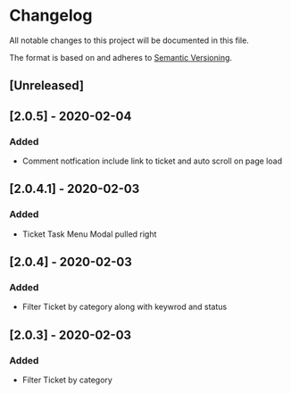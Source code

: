 # Changelog

All notable changes to this project will be documented in this file.

The format is based on and adheres to [Semantic Versioning](https://semver.org/spec/v2.0.0.html).

##  [Unreleased]

##  [2.0.5] - 2020-02-04

### Added
- Comment notfication include link to ticket and auto scroll on page load

##  [2.0.4.1] - 2020-02-03

### Added
- Ticket Task Menu Modal pulled right

##  [2.0.4] - 2020-02-03

### Added
-   Filter Ticket by category along with keywrod and status

## [2.0.3]  -   2020-02-03
###  Added
-   Filter Ticket by category
